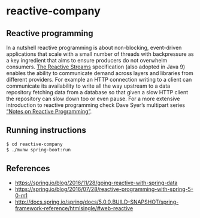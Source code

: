 # reactive-company

## Reactive programming

In a nutshell reactive programming is about non-blocking, event-driven applications that scale with a small number of threads with backpressure as a key ingredient that aims to ensure producers do not overwhelm consumers. [The Reactive Streams](https://github.com/reactive-streams/reactive-streams-jvm) specification (also adopted in Java 9) enables the ability to communicate demand across layers and libraries from different providers. For example an HTTP connection writing to a client can communicate its availability to write all the way upstream to a data repository fetching data from a database so that given a slow HTTP client the repository can slow down too or even pause. For a more extensive introduction to reactive programming check Dave Syer’s multipart series [“Notes on Reactive Programming”](https://spring.io/blog/2016/06/07/notes-on-reactive-programming-part-i-the-reactive-landscape).



## Running instructions

```bash
$ cd reactive-company
$ ./mvnw spring-boot:run
```


## References

- https://spring.io/blog/2016/11/28/going-reactive-with-spring-data
- https://spring.io/blog/2016/07/28/reactive-programming-with-spring-5-0-m1
- http://docs.spring.io/spring/docs/5.0.0.BUILD-SNAPSHOT/spring-framework-reference/htmlsingle/#web-reactive


